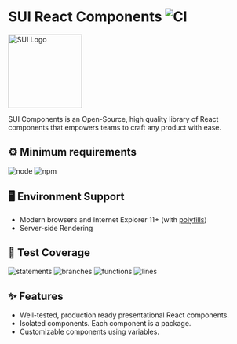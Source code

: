 # SUI React Components ![CI](https://github.com/SUI-Components/sui-components/workflows/CI/badge.svg)

<img src="https://avatars2.githubusercontent.com/u/13288987?s=200&v=4" alt="SUI Logo" width="150">

SUI Components is an Open-Source, high quality library of React components that empowers teams to craft any product with ease.

## ⚙️ Minimum requirements
![node](https://shields.io/badge/node-v16+-lightgray?logo=nodedotjs&logoWidth=20&style=for-the-badge)
![npm](https://shields.io/badge/npm-v7+-lightgrey?logo=npm&logoWidth=20&style=for-the-badge)

## 🖥 Environment Support

- Modern browsers and Internet Explorer 11+ (with [polyfills](https://github.com/SUI-Components/sui/tree/master/packages/sui-polyfills))
- Server-side Rendering

## 🧪 Test Coverage

![statements](https://shields.io/badge/statements-64.83%25-red)
![branches](https://shields.io/badge/branches-48.19%25-550000)
![functions](https://shields.io/badge/functions-47.8%25-550000)
![lines](https://shields.io/badge/lines-66.68%25-red)

## ✨ Features

- Well-tested, production ready presentational React components.
- Isolated components. Each component is a package.
- Customizable components using variables.
